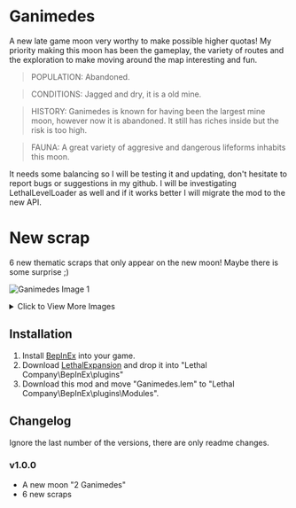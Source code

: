 # Ganimedes 
A new late game moon very worthy to make possible higher quotas!
My priority making this moon has been the gameplay, the variety of routes and the exploration to make moving around the map interesting and fun.

>POPULATION: Abandoned.

>CONDITIONS: Jagged and dry, it is a old mine.

>HISTORY: Ganimedes is known for having been the largest mine moon, however now it is abandoned. It still has riches inside but the risk is too high.

>FAUNA: A great variety of aggresive and dangerous lifeforms inhabits this moon.

It needs some balancing so I will be testing it and updating, don't hesitate to report bugs or suggestions in my github. 
I will be investigating LethalLevelLoader as well and if it works better I will migrate the mod to the new API.

# New scrap 
6 new thematic scraps that only appear on the new moon! Maybe there is some surprise ;)

![Ganimedes Image 1](https://i.imgur.com/y0zgjQD.png)

<details>
  <summary>Click to View More Images</summary>

  ![Ganimedes Image 2](https://i.imgur.com/yjpZTfQ.png)

  ![Ganimedes Image 3](https://i.imgur.com/7ehb58w.png)

</details>

## Installation 
1. Install [BepInEx](https://thunderstore.io/c/lethal-company/p/BepInEx/BepInExPack/) into your game. 
2. Download [LethalExpansion](https://thunderstore.io/c/lethal-company/p/HolographicWings/LethalExpansion/) and drop it into "Lethal Company\BepInEx\plugins\" 
3. Download this mod and move "Ganimedes.lem" to "Lethal Company\\BepInEx\\plugins\\Modules\".

## Changelog 
Ignore the last number of the versions, there are only readme changes.
### v1.0.0 
- A new moon "2 Ganimedes" 
- 6 new scraps
